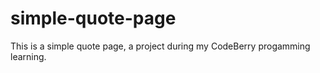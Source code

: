 # simple-quote-page
This is a simple quote page, a project during my CodeBerry progamming learning.
